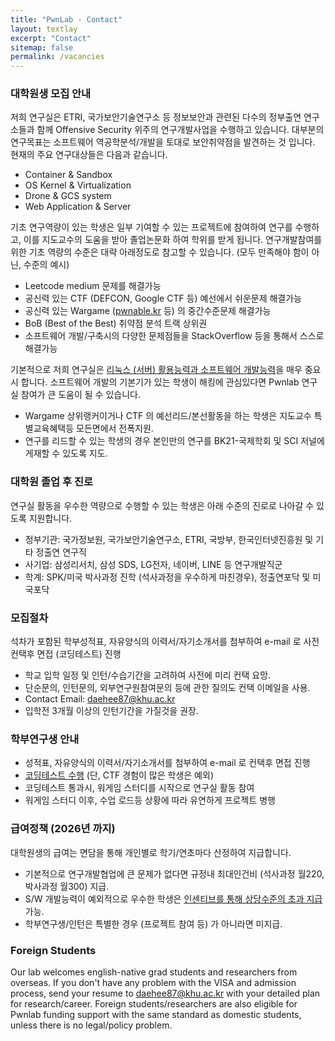 ```yaml
---
title: "PwnLab - Contact"
layout: textlay
excerpt: "Contact"
sitemap: false
permalink: /vacancies
---
```


### 대학원생 모집 안내

저희 연구실은 ETRI, 국가보안기술연구소 등 정보보안과 관련된 다수의 정부출연 연구소들과 함께 
Offensive Security 위주의 연구개발사업을 수행하고 있습니다.
대부분의 연구목표는 소프트웨어 역공학분석/개발을 토대로 보안취약점을 발견하는 것 입니다.
현재의 주요 연구대상들은 다음과 같습니다.
- Container & Sandbox
- OS Kernel & Virtualization
- Drone & GCS system
- Web Application & Server

기초 연구역량이 있는 학생은 일부 기여할 수 있는 프로젝트에 참여하여
연구를 수행하고, 이를 지도교수의 도움을 받아 졸업논문화 하여 학위를 받게 됩니다.
연구개발참여를 위한 기초 역량의 수준은 대략 아래정도로 참고할 수 있습니다.
(모두 만족해야 함이 아닌, 수준의 예시)
- Leetcode medium 문제를 해결가능
- 공신력 있는 CTF (DEFCON, Google CTF 등) 예선에서 쉬운문제 해결가능
- 공신력 있는 Wargame ([pwnable.kr](https://pwnable.kr) 등) 의 중간수준문제 해결가능
- BoB (Best of the Best) 취약점 분석 트랙 상위권
- 소프트웨어 개발/구축시의 다양한 문제점들을 StackOverflow 등을 통해서 스스로 해결가능

기본적으로 저희 연구실은 <u>리눅스 (서버) 활용능력과 소프트웨어 개발능력</u>을 매우 중요시 합니다.
소프트웨어 개발의 기본기가 있는 학생이 해킹에 관심있다면 Pwnlab 연구실 참여가 큰 도움이 될 수 있습니다.
- Wargame 상위랭커이거나 CTF 의 예선리드/본선활동을 하는 학생은 지도교수 특별교육혜택등 모든면에서 전폭지원.
- 연구를 리드할 수 있는 학생의 경우 본인만의 연구를 BK21-국제학회 및 SCI 저널에 게재할 수 있도록 지도.

### 대학원 졸업 후 진로
연구실 활동을 우수한 역량으로 수행할 수 있는 학생은 아래 수준의 진로로 나아갈 수 있도록 지원합니다.
- 정부기관: 국가정보원, 국가보안기술연구소, ETRI, 국방부, 한국인터넷진흥원 및 기타 정출연 연구직
- 사기업: 삼성리서치, 삼성 SDS, LG전자, 네이버, LINE 등 연구개발직군
- 학계: SPK/미국 박사과정 진학 (석사과정을 우수하게 마친경우), 정출연포닥 및 미국포닥

### 모집절차
석차가 포함된 학부성적표, 자유양식의 이력서/자기소개서를 첨부하여 e-mail 로 사전컨택후 면접 (코딩테스트) 진행
- 학교 입학 일정 및 인턴/수습기간을 고려하여 사전에 미리 컨택 요망.
- 단순문의, 인턴문의, 외부연구원참여문의 등에 관한 질의도 컨택 이메일을 사용.
- Contact Email: daehee87@khu.ac.kr
- 입학전 3개월 이상의 인턴기간을 가질것을 권장.

### 학부연구생 안내
- 성적표, 자유양식의 이력서/자기소개서를 첨부하여 e-mail 로 컨택후 면접 진행
- <u>코딩테스트 수행</u> (단, CTF 경험이 많은 학생은 예외)
- 코딩테스트 통과시, 워게임 스터디를 시작으로 연구실 활동 참여
- 워게임 스터디 이후, 수업 로드등 상황에 따라 유연하게 프로젝트 병행

### 급여정책 (2026년 까지)
대학원생의 급여는 면담을 통해 개인별로 학기/연초마다 산정하여 지급합니다.
- 기본적으로 연구개발협업에 큰 문제가 없다면 규정내 최대인건비 (석사과정 월220, 박사과정 월300) 지급.
- S/W 개발능력이 예외적으로 우수한 학생은 <u>인센티브를 통해 상당수준의 초과 지급</u> 가능.
- 학부연구생/인턴은 특별한 경우 (프로젝트 참여 등) 가 아니라면 미지급.

### Foreign Students
Our lab welcomes english-native grad students and researchers from overseas.
If you don't have any problem with the VISA and admission process,
send your resume to daehee87@khu.ac.kr with your detailed plan for research/career.
Foreign students/researchers are also eligible for Pwnlab funding support
with the same standard as domestic students, unless there is no legal/policy problem.


